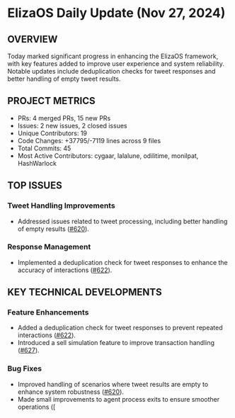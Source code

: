 # ElizaOS Daily Update (Nov 27, 2024)

## OVERVIEW 
Today marked significant progress in enhancing the ElizaOS framework, with key features added to improve user experience and system reliability. Notable updates include deduplication checks for tweet responses and better handling of empty tweet results.

## PROJECT METRICS
- PRs: 4 merged PRs, 15 new PRs
- Issues: 2 new issues, 2 closed issues
- Unique Contributors: 19
- Code Changes: +37795/-7119 lines across 9 files
- Total Commits: 45
- Most Active Contributors: cygaar, lalalune, odilitime, monilpat, HashWarlock

## TOP ISSUES
### Tweet Handling Improvements
- Addressed issues related to tweet processing, including better handling of empty results ([#620](https://github.com/elizaos/eliza/issues/620)).

### Response Management
- Implemented a deduplication check for tweet responses to enhance the accuracy of interactions ([#622](https://github.com/elizaos/eliza/issues/622)).

## KEY TECHNICAL DEVELOPMENTS
### Feature Enhancements
- Added a deduplication check for tweet responses to prevent repeated interactions ([#622](https://github.com/elizaos/eliza/pull/622)).
- Introduced a sell simulation feature to improve transaction handling ([#627](https://github.com/elizaos/eliza/pull/627)).

### Bug Fixes
- Improved handling of scenarios where tweet results are empty to enhance system robustness ([#620](https://github.com/elizaos/eliza/pull/620)).
- Made small improvements to agent process exits to ensure smoother operations ([